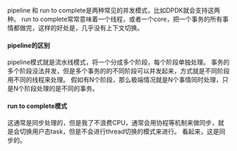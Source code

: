 pipeline 和 run to complete是两种常见的并发模式，比如DPDK就会支持这两种。
run to complete常常意味着一个线程，或者一个core，把一个事务的所有事情都做完，这样的好处是，几乎没有上下文切换。

#### pipeline的区别
pipeline模式就是流水线模式，将一个分成多个阶段，每个阶段单独处理。
事务的多个阶段没法并发，但是多个事务的的不同阶段可以并发起来，方式就是不同阶段用不同的线程来处理。
假如有N个阶段，那么极端情况就是N个事情同时处理，只是N个阶段处理的是不同的事务。

#### run to complete模式
这通常是同步处理的，但是我了不浪费CPU，通常会用协程等机制来做同步，就是会切换用户态task，但是不会进行thread切换的模式来进行。
看起来，这是同步的。
